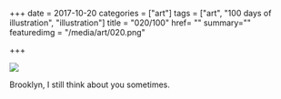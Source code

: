 +++
date = 2017-10-20
categories = ["art"]
tags = ["art", "100 days of illustration", "illustration"]
title = "020/100"
href= ""
summary=""
featuredimg = "/media/art/020.png"

+++

<img src="/media/art/020.png" />

Brooklyn, I still think about you sometimes.
